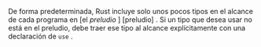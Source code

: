 De forma predeterminada, Rust incluye solo unos pocos tipos en el alcance de cada programa en [el *preludio* ] [preludio]<!-- ignorar --> . Si un tipo que desea usar no está en el preludio, debe traer ese tipo al alcance explícitamente con una declaración de `use` .
